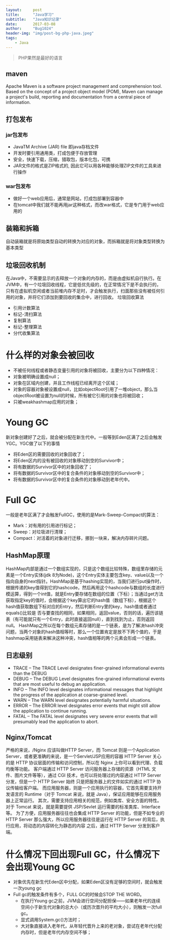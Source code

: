 ```yaml
---
layout:     post
title:      "Java学习"
subtitle:   "Java知识记录"
date:       2017-03-08
author:     "Bug1024"
header-img: "img/post-bg-php-java.jpeg"
tags:
    - Java
---
```


> PHP果然是最好的语言

## maven
 Apache Maven is a software project management and comprehension tool. Based on the concept of a project object model (POM), Maven can manage a project's build, reporting and documentation from a central piece of information.

## 打包发布
### jar包发布
* JavaTM Archive (JAR) file 即java存档文件
* 开发时要引用通用类，打成包便于存放管理
* 安全，快速下载，压缩，猎取包，版本化包，可携
* JAR文件的格式是ZIP格式的, 因此它可以用各种能够处理ZIP文件的工具来进行操作
### war包发布
* 做好一个web应用后，通常是网站，打成包部署到容器中
* 在tomcat中我们就不能再用jar这种格式，而改war格式，它是专门用于web应用的

## 装箱和拆箱
自动装箱就是将原始类型自动的转换为对应的对象，而拆箱就是将对象类型转换为基本类型

## 垃圾回收机制
在Java中，不需要显示的去释放一个对象的内存的，而是由虚拟机自行执行。在JVM中，有一个垃圾回收线程，它是低优先级的，在正常情况下是不会执行的，只有在虚拟机空闲或者当前堆内存不足时，才会触发执行，扫面那些没有被任何引用的对象，并将它们添加到要回收的集合中，进行回收。
垃圾回收算法
* 引用计数算法
* 标记-清扫算法
* 复制算法
* 标记-整理算法
* 分代收集算法

# 什么样的对象会被回收
* 不被任何线程或者静态变量引用的对象将被回收，主要分为以下四种情况： 
* 对象被明确设置成null；
* 对象在区域内创建，并且工作线程已经离开这个区域；
* 对象的容器对象被设置成null，比如objectRoot引用了一堆object，那么当objectRoot被设置为null的时候，所有被它引用的对象也将被回收；
* 只被weakhashmap应用的对象；

# Young GC
新对象创建好了之后，就会被分配在新生代中。一般等到Eden区满了之后会触发YGC。YGC做了以下的事情
* 将Eden区的需要回收的对象回收了；
* 将Eden区内的没有被回收的对象移动到空的Survivor中；
* 将有数据的Survivor区中的对象回收了；
* 将有数据的Survivor区中的复合条件的对象移动到空的Survivor中；
* 将有数据的Survivor区中的复合条件的对象移动到老年代中。

# Full GC
一般是老年区满了才会触发FullGC，使用的是Mark-Sweep-Compact的算法：
* Mark：对有用的引用进行标记；
* Sweep：对垃圾进行清理；
* Compact：对活着的对象进行迁移，挪到一块来，解决内存碎片问题。

## HashMap原理
HashMap内部是通过一个数组实现的，只是这个数组比较特殊，数组里存储的元素是一个Entry实体(jdk 8为Node)，这个Entry实体主要包含key、value以及一个指向自身的next指针。HashMap是基于hashing实现的，当我们进行put操作时，根据传递的key值得到它的hashcode，然后再用这个hashcode与数组的长度进行模运算，得到一个int值，就是Entry要存储在数组的位置（下标）；当通过get方法获取指定key的值时，会根据这个key算出它的hash值（数组下标），根据这个hash值获取数组下标对应的Entry，然后判断Entry里的key，hash值或者通过equals()比较是
否与要查找的相同，如果相同，返回value，否则的话，遍历该链表（有可能就只有一个Entry，此时直接返回null），直到找到为止，否则返回null。
HashMap之所以在每个数组元素存储的是一个链表，是为了解决hash冲突问题，当两个对象的hash值相等时，那么一个位置肯定是放不下两个值的，于是hashmap采用链表来解决这种冲突，hash值相等的两个元素会形成一个链表。

## 日志级别
* TRACE – The TRACE Level designates finer-grained informational events than the DEBUG
* DEBUG – The DEBUG Level designates fine-grained informational events that are most useful to debug an application.
* INFO – The INFO level designates informational messages that highlight the progress of the application at coarse-grained level.
* WARN – The WARN level designates potentially harmful situations.
* ERROR – The ERROR level designates error events that might still allow the application to continue running.
* FATAL – The FATAL level designates very severe error events that will presumably lead the application to abort.


## Nginx/Tomcat
严格的来说，/Nginx 应该叫做HTTP Server，而 Tomcat 则是一个Application Server，或者更准确的来说，是一个Servlet/JSP应用的容器
HTTP Server 关心的是 HTTP 协议层面的传输和访问控制，所以在 Nginx 上你可以看到代理、负载均衡等功能。
客户端通过 HTTP Server 访问服务器上存储的资源（HTML 文件、图片文件等等），通过 CGI 技术，也可以将处理过的内容通过 HTTP Server 分发，但是一个 HTTP Server 始终
只是把服务器上的文件如实的通过 HTTP 协议传输给客户端。
而应用服务器，则是一个应用执行的容器，它首先需要支持开发语言的 Runtime（对于 Tomcat 来说，就是 Java），保证应用能够在应用服务器上正常运行。
其次，需要支持应用相关的规范，例如类库、安全方面的特性。对于 Tomcat 来说，就是需要提供 JSP/Sevlet 运行需要的标准类库、Interface 等。
为了方便，应用服务器往往也会集成 HTTP Server 的功能，但是不如专业的 HTTP Server 那么强大，所以应用服务器往往是运行在 HTTP Server 的背后，执行应用，将动态的内容转化为静态的内容
之后，通过 HTTP Server 分发到客户端。

# 什么情况下回出现Full GC，什么情况下会出现Young GC
* 对象优先在新生代Eden区中分配，如果Eden区没有足够的空间时，就会触发一次young gc
* Full gc的触发条件有多个，FULL GC的时候会STOP THE WORD。
    * 在执行Young gc之前，JVM会进行空间分配担保——如果老年代的连续空间小于新生代对象的总大小（或历次晋升的平均大小），则触发一次full gc。
    * 显式调用System.gc()方法时；
    * 大对象直接进入老年代，从年轻代晋升上来的老对象，尝试在老年代分配内存时，但是老年代内存空间不够；
